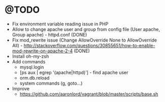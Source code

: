 # @TODO
- Fix environment variable reading issue in PHP
- Allow to change apache user and group from config file (User apache, Group apache) - httpd.conf (DONE)
- Fix mod_rewrite issue (Change AllowOverride None to AllowOverride All) - http://stackoverflow.com/questions/30855651/how-to-enable-mod-rewrite-on-apache-2-4 (DONE)
- Install oh-my-zsh
- Add commands
	- mysql.login
	- [ps aux | egrep '(apache|httpd)'] - find apache user
	- orm.db.reload
	- system commands (g, goto...)
- Improve
	- https://github.com/aaronlord/vagrant/blob/master/scripts/base.sh